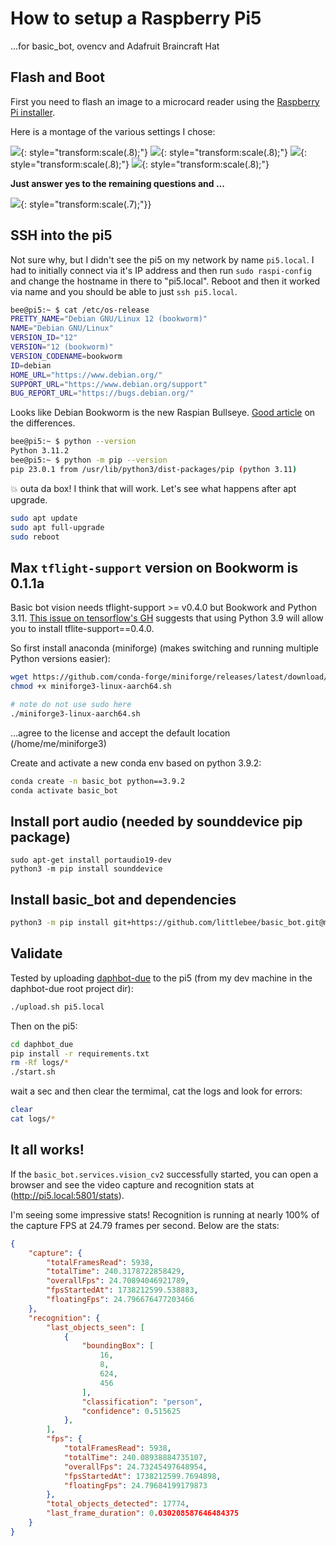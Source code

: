
# How to setup a Raspberry Pi5

...for basic_bot, ovencv and Adafruit Braincraft Hat

## Flash and Boot

First you need to flash an image to a microcard reader using the [Raspberry Pi installer](https://www.raspberrypi.com/software/).

Here is a montage of the various settings I chose:

![](images/pi5-setup/pi5%20setup%20screen%201.jpg){: style="transform:scale(.8);"}
![](images/pi5-setup/pi5%20setup%20screen%202.jpg){: style="transform:scale(.8);"}
![](images/pi5-setup/pi5%20setup%20screen%203.jpg){: style="transform:scale(.8);"}
![](images/pi5-setup/pi5%20setup%20screen%204.jpg){: style="transform:scale(.8);"}

__Just answer yes to the remaining questions and ...__

![](images/pi5-setup/goodtogo.jpg){: style="transform:scale(.7);"}}

## SSH into the pi5

Not sure why, but I didn't see the pi5 on my network by name `pi5.local`.  I had to initially connect via it's IP address and then run `sudo raspi-config` and change the hostname in there to "pi5.local".  Reboot and then it worked via name and you should be able to just `ssh pi5.local`.

```sh
bee@pi5:~ $ cat /etc/os-release
PRETTY_NAME="Debian GNU/Linux 12 (bookworm)"
NAME="Debian GNU/Linux"
VERSION_ID="12"
VERSION="12 (bookworm)"
VERSION_CODENAME=bookworm
ID=debian
HOME_URL="https://www.debian.org/"
SUPPORT_URL="https://www.debian.org/support"
BUG_REPORT_URL="https://bugs.debian.org/"
```

Looks like Debian Bookworm is the new Raspian Bullseye.  [Good article](https://www.raspberrypi.com/news/bookworm-the-new-version-of-raspberry-pi-os/) on the differences.

```sh
bee@pi5:~ $ python --version
Python 3.11.2
bee@pi5:~ $ python -m pip --version
pip 23.0.1 from /usr/lib/python3/dist-packages/pip (python 3.11)
```

💥 outa da box!  I think that will work.  Let's see what happens after apt upgrade.

```sh
sudo apt update
sudo apt full-upgrade
sudo reboot
```

## Max `tflight-support` version on Bookworm is 0.1.1a

Basic bot vision needs tflight-support >= v0.4.0 but Bookwork and Python 3.11.   [This issue on tensorflow's GH](https://github.com/tensorflow/tensorflow/issues/64365#issuecomment-2425043238) suggests that using Python 3.9 will allow you to install tflite-support==0.4.0.

So first install anaconda (miniforge) (makes switching and running multiple Python versions easier):
```sh
wget https://github.com/conda-forge/miniforge/releases/latest/download/miniforge3-linux-aarch64.sh
chmod +x miniforge3-linux-aarch64.sh

# note do not use sudo here
./miniforge3-linux-aarch64.sh
```
...agree to the license and accept the default location (/home/me/miniforge3)

Create and activate a new conda env based on python 3.9.2:
```sh
conda create -n basic_bot python==3.9.2
conda activate basic_bot
```

## Install port audio (needed by sounddevice pip package)
```
sudo apt-get install portaudio19-dev
python3 -m pip install sounddevice
```

## Install basic_bot and dependencies
```sh
python3 -m pip install git+https://github.com/littlebee/basic_bot.git@main
```

## Validate
Tested by uploading [daphbot-due](https://github.com/littlebee/daphbot-due) to the pi5 (from my dev machine in the daphbot-due root project dir):
```sh
./upload.sh pi5.local
```

Then on the pi5:
```sh
cd daphbot_due
pip install -r requirements.txt
rm -Rf logs/*
./start.sh
```

wait a sec and then clear the termimal, cat the logs and look for errors:
```sh
clear
cat logs/*
```

## It all works!

If the `basic_bot.services.vision_cv2` successfully started, you can open
a browser and see the video capture and recognition stats at (http://pi5.local:5801/stats).

I'm seeing some impressive stats!  Recognition is running at nearly 100% of the capture FPS at 24.79 frames per second.  Below are the stats:
```json
{
    "capture": {
        "totalFramesRead": 5938,
        "totalTime": 240.3178722858429,
        "overallFps": 24.70894046921789,
        "fpsStartedAt": 1738212599.538883,
        "floatingFps": 24.796676477203466
    },
    "recognition": {
        "last_objects_seen": [
            {
                "boundingBox": [
                    16,
                    8,
                    624,
                    456
                ],
                "classification": "person",
                "confidence": 0.515625
            },
        ],
        "fps": {
            "totalFramesRead": 5938,
            "totalTime": 240.08938884735107,
            "overallFps": 24.73245497648954,
            "fpsStartedAt": 1738212599.7694898,
            "floatingFps": 24.79684199179873
        },
        "total_objects_detected": 17774,
        "last_frame_duration": 0.030208587646484375
    }
}
```